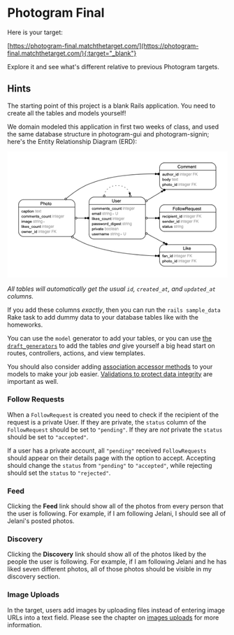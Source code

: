 # Photogram Final

Here is your target:

[https://photogram-final.matchthetarget.com/](https://photogram-final.matchthetarget.com/){:target="_blank"}

Explore it and see what's different relative to previous Photogram targets.

## Hints

The starting point of this project is a blank Rails application. You need to create all the tables and models yourself!

We domain modeled this application in first two weeks of class, and used the same database structure in photogram-gui and photogram-signin; here's the Entity Relationship Diagram (ERD):

![](/assets/photogram-final-erd.png)

_All tables will automatically get the usual `id`, `created_at`, and `updated_at` columns._

If you add these columns _exactly_, then you can run the `rails sample_data` Rake task to add dummy data to your database tables like with the homeworks.

You can use the `model` generator to add your tables, or you can use [the `draft_generators`](https://chapters.firstdraft.com/chapters/773) to add the tables _and_ give yourself a big head start on routes, controllers, actions, and view templates.

You should also consider adding [association accessor methods](https://association-accessors.firstdraft.com/) to your models to make your job easier. [Validations to protect data integrity](https://chapters.firstdraft.com/chapters/845) are important as well.

### Follow Requests

When a `FollowRequest` is created you need to check if the recipient of the request is a private User. If they are private, the `status` column of the `FollowRequest` should be set to `"pending"`. If they are _not_ private the `status` should be set to `"accepted"`.

If a user has a private account, all `"pending"` received `FollowRequests` should appear on their details page with the option to accept. Accepting should change the `status` from `"pending"` to `"accepted"`, while rejecting should set the `status` to `"rejected"`.

### Feed 

Clicking the **Feed** link should show all of the photos from every person that the user is following. For example, if I am following Jelani, I should see all of Jelani's posted photos. 

### Discovery

Clicking the **Discovery** link should show all of the photos liked by the people the user is following. For example, if I am following Jelani and he has liked seven different photos, all of those photos should be visible in my discovery section. 

### Image Uploads

In the target, users add images by uploading files instead of entering image URLs into a text field. Please see the chapter on [images uploads](https://chapters.firstdraft.com/chapters/790) for more information.
